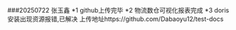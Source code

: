 ###20250722  张玉鑫
*1 github上传完毕
*2 物流数仓可视化报表完成
*3 doris安装出现资源报错,已解决
上传地址https://github.com/Dabaoyu12/test-docs